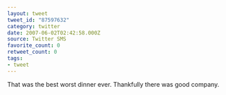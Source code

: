 ```yaml
---
layout: tweet
tweet_id: "87597632"
category: twitter
date: 2007-06-02T02:42:58.000Z
source: Twitter SMS
favorite_count: 0
retweet_count: 0
tags:
- tweet
---
```


That was the best worst dinner ever. Thankfully there was good company.
